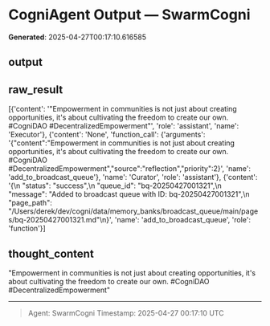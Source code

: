 # CogniAgent Output — SwarmCogni

**Generated**: 2025-04-27T00:17:10.616585

## output


## raw_result
[{'content': '"Empowerment in communities is not just about creating opportunities, it\'s about cultivating the freedom to create our own. #CogniDAO #DecentralizedEmpowerment"', 'role': 'assistant', 'name': 'Executor'}, {'content': 'None', 'function_call': {'arguments': '{"content":"Empowerment in communities is not just about creating opportunities, it\'s about cultivating the freedom to create our own. #CogniDAO #DecentralizedEmpowerment","source":"reflection","priority":2}', 'name': 'add_to_broadcast_queue'}, 'name': 'Curator', 'role': 'assistant'}, {'content': '{\n  "status": "success",\n  "queue_id": "bq-20250427001321",\n  "message": "Added to broadcast queue with ID: bq-20250427001321",\n  "page_path": "/Users/derek/dev/cogni/data/memory_banks/broadcast_queue/main/pages/bq-20250427001321.md"\n}', 'name': 'add_to_broadcast_queue', 'role': 'function'}]

## thought_content
"Empowerment in communities is not just about creating opportunities, it's about cultivating the freedom to create our own. #CogniDAO #DecentralizedEmpowerment"

---
> Agent: SwarmCogni
> Timestamp: 2025-04-27 00:17:10 UTC